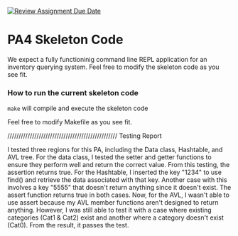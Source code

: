 [![Review Assignment Due Date](https://classroom.github.com/assets/deadline-readme-button-22041afd0340ce965d47ae6ef1cefeee28c7c493a6346c4f15d667ab976d596c.svg)](https://classroom.github.com/a/pAwGQi_N)

# PA4 Skeleton Code
We expect a fully functioninig command line REPL application for an inventory querying system. Feel free to modify the skeleton code as you see fit.

### How to run the current skeleton code
`make` will compile and execute the skeleton code

Feel free to modify Makefile as you see fit.

/////////////////////////////////////////////////
Testing Report

I tested three regions for this PA, including the Data class, Hashtable, and AVL tree. For the data class, I tested the setter and getter functions to ensure they perform well and return the correct value. From this testing, the assertion returns true. For the Hashtable, I inserted the key "1234" to use find() and retrieve the data associated with that key. Another case with this involves a key "5555" that doesn't return anything since it doesn't exist. The assert function returns true in both cases. Now, for the AVL, I wasn't able to use assert because my AVL member functions aren't designed to return anything. However, I was still able to test it with a case where existing categories (Cat1 & Cat2) exist and another where a category doesn't exist (Cat0). From the result, it passes the test. 
